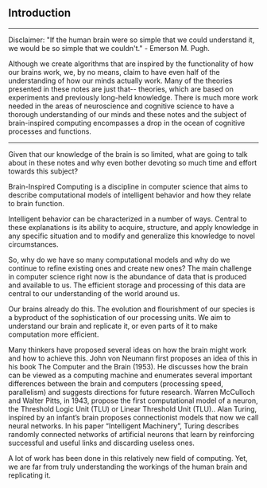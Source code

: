 ## Introduction

****

Disclaimer: "If the human brain were so simple that we could understand it, we would be so simple that we couldn't." - Emerson M. Pugh.

Although we create algorithms that are inspired by the functionality of how our brains work, we, by no means, claim to have even half of the understanding of how our minds actually work. Many of the theories presented in these notes are just that-- theories, which are based on experiments and previously long-held knowledge. There is much more work needed in the areas of neuroscience and cognitive science to have a thorough understanding of our minds and these notes and the subject of brain-inspired computing encompasses a drop in the ocean of cognitive processes and functions.

****

Given that our knowledge of the brain is so limited, what are going to talk about in these notes and why even bother devoting so much time and effort towards this subject?

Brain-Inspired Computing is a discipline in computer science that aims to describe computational models of intelligent behavior and how they relate to brain function.

Intelligent behavior can be characterized in a number of ways. Central to these explanations is its ability to acquire, structure, and apply knowledge in any specific situation and to modify and generalize this knowledge to novel circumstances.

So, why do we have so many computational models and why do we continue to refine existing ones and create new ones? The main challenge in computer science right now is the abundance of data that is produced and available to us. The efficient storage and processing of this data are central to our understanding of the world around us. 

Our brains already do this. The evolution and flourishment of our species is a byproduct of the sophistication of our processing units. We aim to understand our brain and replicate it, or even parts of it to make computation more efficient. 

Many thinkers have proposed several ideas on how the brain might work and how to achieve this. John von Neumann first proposes an idea of this in his book The Computer and the Brain (1953).  He discusses how the brain can be viewed as a computing machine and enumerates several important differences between the brain and computers (processing speed, parallelism) and suggests directions for future research. Warren McCulloch and Walter Pitts, in 1943, propose the first computational model of a neuron, the Threshold Logic Unit (TLU) or Linear Threshold Unit (TLU).. Alan Turing, inspired by an infant’s brain proposes connectionist models that now we call neural networks. In his paper “Intelligent Machinery”, Turing describes randomly connected networks of artificial neurons that learn by reinforcing successful and useful links and discarding useless ones. 

A lot of work has been done in this relatively new field of computing. Yet, we are far from truly understanding the workings of the human brain and replicating it.


